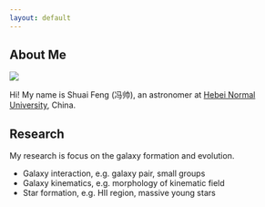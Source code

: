 ```yaml
---
layout: default
---
```


## About Me

<img class="profile-picture" src="sherlock.jpg">

Hi! My name is Shuai Feng (冯帅), an astronomer at [Hebei Normal University](http://www.hebtu.edu.cn/), China. 

## Research

My research is focus on the galaxy formation and evolution. 
- Galaxy interaction, e.g. galaxy pair, small groups
- Galaxy kinematics, e.g. morphology of kinematic field
- Star formation, e.g. HII region, massive young stars
